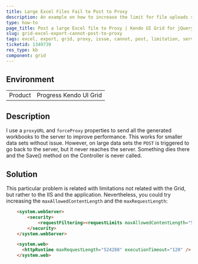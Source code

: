 ```yaml
---
title: Large Excel Files Fail to Post to Proxy
description: An example on how to increase the limit for file uploads so larger Excel files can be posted to a server proxy.
type: how-to
page_title: Post a large Excel file to Proxy | Kendo UI Grid for jQuery
slug: grid-excel-export-cannot-post-to-proxy
tags: excel, export, grid, proxy, issue, cannot, post, limitation, server, webconfig, iis
ticketid: 1349739
res_type: kb
component: grid
---
```


## Environment

<table>
 <tr>
  <td>Product</td>
  <td>Progress Kendo UI Grid</td>
 </tr>
</table>


## Description

I use a `proxyURL` and `forceProxy` properties to send all the generated workbooks to the server to improve performance. This works for smaller data sets without issue. However, on large data sets the `POST` is triggered to go back to the server, but it never reaches the server. Something dies there and the Save() method on the Controller is never called.

## Solution

This particular problem is related with limitations not related with the Grid, but rather to the IIS and the application. Nevertheless, you could try increasing the   `maxAllowedContentLength` and the `maxRequestLength`:

```html
    <system.webServer>
        <security>
            <requestFiltering><requestLimits maxAllowedContentLength="524288000"/>
        </security>
    </system.webServer>

    <system.web>
      <httpRuntime maxRequestLength="524288" executionTimeout="120" />
    </system.web>
```